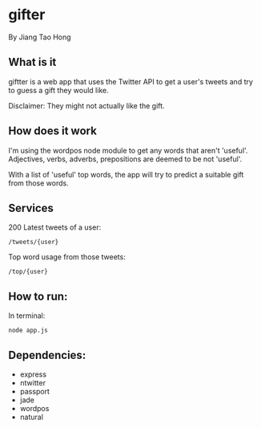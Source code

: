 # gifter

By Jiang Tao Hong

## What is it

giftter is a web app that uses the Twitter API to get a user's tweets and try to guess a gift they would like.

Disclaimer: They might not actually like the gift.

## How does it work

I'm using the wordpos node module to get any words that aren't 'useful'. Adjectives, verbs, adverbs, prepositions are deemed to be not 'useful'. 

With a list of 'useful' top words, the app will try to predict a suitable gift from those words.

## Services

200 Latest tweets of a user:
	
	/tweets/{user}

Top word usage from those tweets:
	
	/top/{user}

## How to run:

In terminal:

	node app.js

## Dependencies:

* express 
* ntwitter
* passport
* jade
* wordpos
* natural